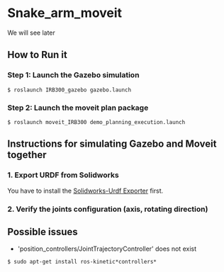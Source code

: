 # Snake_arm_moveit
We will see later

## How to Run it
### Step 1: Launch the Gazebo simulation
```
$ roslaunch IRB300_gazebo gazebo.launch
```
### Step 2: Launch the moveit plan package
```
$ roslaunch moveit_IRB300 demo_planning_execution.launch
```

## Instructions for simulating Gazebo and Moveit together
### 1. Export URDF from Solidworks
You have to install the [Solidworks-Urdf Exporter](http://wiki.ros.org/sw_urdf_exporter) first.

### 2. Verify the joints configuration (axis, rotating direction)

## Possible issues

* 'position_controllers/JointTrajectoryController' does not exist
```
$ sudo apt-get install ros-kinetic*controllers*
```
